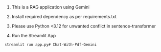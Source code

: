 1. This is a RAG application using Gemini

2. Install required dependency as per requirements.txt

3. Please use Python <3.12 for unwanted conflict in sentence-transformer

4. Run the Streamlit App
```bash
streamlit run app.py# Chat-With-Pdf-Gemini
